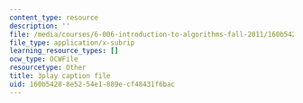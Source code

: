```yaml
---
content_type: resource
description: ''
file: /media/courses/6-006-introduction-to-algorithms-fall-2011/160b54288e5254e1889ecf48431f6bac_5JxShDZ_ylo.srt
file_type: application/x-subrip
learning_resource_types: []
ocw_type: OCWFile
resourcetype: Other
title: 3play caption file
uid: 160b5428-8e52-54e1-889e-cf48431f6bac
---
```

